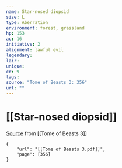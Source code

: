 ```yaml
---
name: Star-nosed diopsid
size: L
type: Aberration
environment: forest, grassland
hp: 153
ac: 16
initiative: 2
alignment: lawful evil
legendary: 
lair: 
unique: 
cr: 9
tags: 
source: "Tome of Beasts 3: 356"
url: ""
---
```

# [[Star-nosed diopsid]]

[Source](zotero://open-pdf/library/items/BLGR9HVR?page=356) from [[Tome of Beasts 3]]

```pdf
{
	"url": "[[Tome of Beasts 3.pdf]]",
	"page": [356]
}
```

